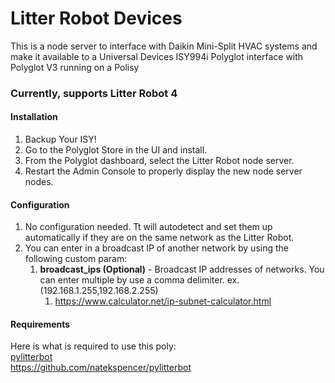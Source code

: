 # Litter Robot Devices

This is a node server to interface with Daikin Mini-Split HVAC systems and make it available to a Universal Devices ISY994i Polyglot interface with Polyglot V3 running on a Polisy

### Currently, supports Litter Robot 4

#### Installation

1. Backup Your ISY!
2. Go to the Polyglot Store in the UI and install.
3. From the Polyglot dashboard, select the Litter Robot node server.
3. Restart the Admin Console to properly display the new node server nodes.

#### Configuration
1. No configuration needed.  Tt will autodetect and set them up automatically if they are on the same network as the Litter Robot.
2. You can enter in a broadcast IP of another network by using the following custom param:
   1. <b>broadcast_ips (Optional)</b> - Broadcast IP addresses of networks.  You can enter multiple by use a comma delimiter. ex. (192.168.1.255,192.168.2.255)
      1. https://www.calculator.net/ip-subnet-calculator.html

#### Requirements

Here is what is required to use this poly:<BR>
[pylitterbot](https://github.com/natekspencer/pylitterbot)
<BR>https://github.com/natekspencer/pylitterbot
